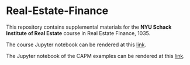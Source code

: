 # Real-Estate-Finance
This repository contains supplemental materials for the **NYU Schack Institute of Real Estate** course in Real Estate Finance, 1035.

The course Jupyter notebook can be rendered at this [link](https://nbviewer.org/github/thsavage/Real-Estate-Finance/blob/main/Commercial%20Real%20Estate%20Finance%20Notebook.ipynb).

The Jupyter notebook of the CAPM examples can be rendered at this [link](https://nbviewer.org/github/thsavage/Real-Estate-Finance/blob/main/CAPM%20Example.ipynb).
